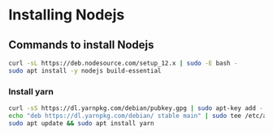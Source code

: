 # Installing Nodejs

## Commands to install Nodejs

```sh
curl -sL https://deb.nodesource.com/setup_12.x | sudo -E bash -
sudo apt install -y nodejs build-essential
```

### Install yarn

```sh
curl -sS https://dl.yarnpkg.com/debian/pubkey.gpg | sudo apt-key add -
echo "deb https://dl.yarnpkg.com/debian/ stable main" | sudo tee /etc/apt/sources.list.d/yarn.list
sudo apt update && sudo apt install yarn
```
